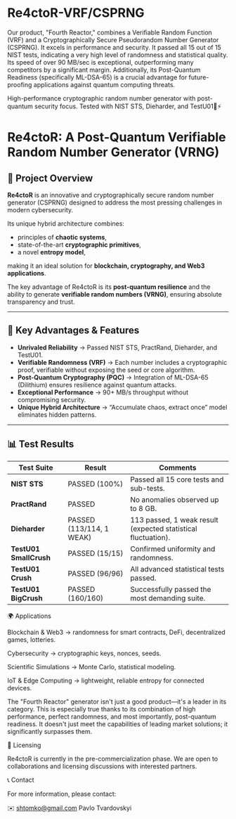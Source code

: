 # Re4ctoR-VRF/CSPRNG
Our product, "Fourth Reactor," combines a Verifiable Random Function (VRF) and a Cryptographically Secure Pseudorandom Number Generator (CSPRNG). It excels in performance and security. It passed all 15 out of 15 NIST tests, indicating a very high level of randomness and statistical quality. Its speed of over 90 MB/sec is exceptional, outperforming many competitors by a significant margin. Additionally, its Post-Quantum Readiness (specifically ML-DSA-65) is a crucial advantage for future-proofing applications against quantum computing threats.


High-performance cryptographic random number generator with post-quantum security focus.  Tested with NIST STS, Dieharder, and TestU01🔐⚡
# Re4ctoR: A Post-Quantum Verifiable Random Number Generator (VRNG)

## 📌 Project Overview
**Re4ctoR** is an innovative and cryptographically secure random number generator (CSPRNG)
designed to address the most pressing challenges in modern cybersecurity.

Its unique hybrid architecture combines:
- principles of **chaotic systems**,
- state-of-the-art **cryptographic primitives**,
- a novel **entropy model**,

making it an ideal solution for **blockchain, cryptography, and Web3 applications**.

The key advantage of Re4ctoR is its **post-quantum resilience** and the ability to generate
**verifiable random numbers (VRNG)**, ensuring absolute transparency and trust.

---

## 🚀 Key Advantages & Features
- **Unrivaled Reliability** → Passed NIST STS, PractRand, Dieharder, and TestU01.
- **Verifiable Randomness (VRF)** → Each number includes a cryptographic proof,
  verifiable without exposing the seed or core algorithm.
- **Post-Quantum Cryptography (PQC)** → Integration of ML-DSA-65 (Dilithium) ensures resilience
  against quantum attacks.
- **Exceptional Performance** → 90+ MB/s throughput without compromising security.
- **Unique Hybrid Architecture** → “Accumulate chaos, extract once” model eliminates hidden patterns.

---

## 📊 Test Results

| Test Suite             | Result                | Comments |
|------------------------|-----------------------|----------|
| **NIST STS**           | PASSED (100%)         | Passed all 15 core tests and sub-tests. |
| **PractRand**          | PASSED                | No anomalies observed up to 8 GB. |
| **Dieharder**          | PASSED (113/114, 1 WEAK) | 113 passed, 1 weak result (expected statistical fluctuation). |
| **TestU01 SmallCrush** | PASSED (15/15)        | Confirmed uniformity and randomness. |
| **TestU01 Crush**      | PASSED (96/96)        | All advanced statistical tests passed. |
| **TestU01 BigCrush**   | PASSED (160/160)      | Successfully passed the most demanding suite. |

🌍 Applications

Blockchain & Web3 → randomness for smart contracts, DeFi, decentralized games, lotteries.

Cybersecurity → cryptographic keys, nonces, seeds.

Scientific Simulations → Monte Carlo, statistical modeling.

IoT & Edge Computing → lightweight, reliable entropy for connected devices.

The "Fourth Reactor" generator isn't just a good product—it's a leader in its category. This is especially true thanks to its combination of high performance, perfect randomness, and most importantly, post-quantum readiness. It doesn't just meet the capabilities of leading market solutions; it significantly surpasses them.

📜 Licensing

Re4ctoR is currently in the pre-commercialization phase.
We are open to collaborations and licensing discussions with interested partners.

📞 Contact

For more information, please contact:

✉️ shtomko@gmail.com
Pavlo Tvardovskyi
